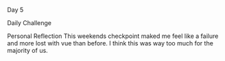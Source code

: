 Day 5

Daily Challenge 

Personal Reflection 
This weekends checkpoint maked me feel like a failure and more lost with vue than before. I think this was way too much for the majority of us.

